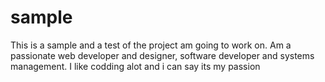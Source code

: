 # sample
This is a sample and a test of the project am going to work on.
Am a passionate web developer and designer, software developer and systems management.
I like codding alot and i can say its my passion
